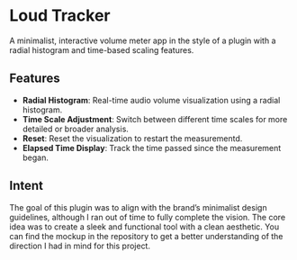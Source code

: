 # Loud Tracker

A minimalist, interactive volume meter app in the style of a plugin with a radial histogram and time-based scaling features. 

## Features
- **Radial Histogram**: Real-time audio volume visualization using a radial histogram.
- **Time Scale Adjustment**: Switch between different time scales for more detailed or broader analysis.
- **Reset**: Reset the visualization to restart the measurementd.
- **Elapsed Time Display**: Track the time passed since the measurement began.

## Intent

The goal of this plugin was to align with the brand’s minimalist design guidelines, although I ran out of time to fully complete the vision. The core idea was to create a sleek and functional tool with a clean aesthetic. You can find the mockup in the repository to get a better understanding of the direction I had in mind for this project.



